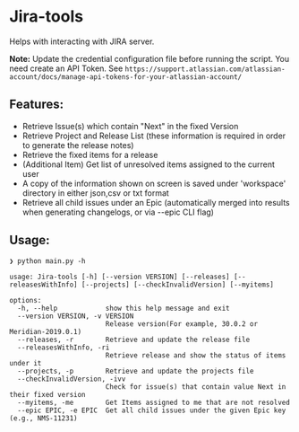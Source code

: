 # Jira-tools
Helps with interacting with JIRA server.

**Note:** Update the credential configuration file before running the script.
You need create an API Token. See `https://support.atlassian.com/atlassian-account/docs/manage-api-tokens-for-your-atlassian-account/`

## Features:

- Retrieve Issue(s) which contain "Next" in the fixed Version
- Retrieve Project and Release List (these information is required in order to generate the release notes)
- Retrieve the fixed items for a release
- (Additional Item) Get list of unresolved items assigned to the current user
- A copy of the information shown on screen is saved under 'workspace' directory in either json,csv or txt format
- Retrieve all child issues under an Epic (automatically merged into results when generating changelogs, or via --epic CLI flag)

## Usage:
```
❯ python main.py -h

usage: Jira-tools [-h] [--version VERSION] [--releases] [--releasesWithInfo] [--projects] [--checkInvalidVersion] [--myitems]

options:
  -h, --help            show this help message and exit
  --version VERSION, -v VERSION
                        Release version(For example, 30.0.2 or Meridian-2019.0.1)
  --releases, -r        Retrieve and update the release file
  --releasesWithInfo, -ri
                        Retrieve release and show the status of items under it
  --projects, -p        Retrieve and update the projects file
  --checkInvalidVersion, -ivv
                        Check for issue(s) that contain value Next in their fixed version
  --myitems, -me        Get Items assigned to me that are not resolved
  --epic EPIC, -e EPIC  Get all child issues under the given Epic key (e.g., NMS-11231)
 ```
